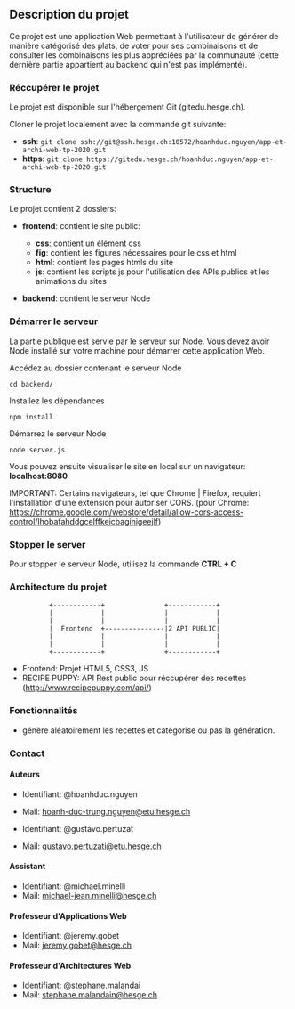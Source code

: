 ## Description du projet

Ce projet est une application Web permettant à l'utilisateur de générer de manière catégorisé des plats, de voter pour ses combinaisons et de consulter les combinaisons les plus appréciées par la communauté (cette dernière partie appartient au backend qui n'est pas implémenté).

### Réccupérer le projet

Le projet est disponible sur l'hébergement Git (gitedu.hesge.ch).

Cloner le projet localement avec la commande git suivante:

- **ssh**: `git clone ssh://git@ssh.hesge.ch:10572/hoanhduc.nguyen/app-et-archi-web-tp-2020.git`
- **https**: `git clone https://gitedu.hesge.ch/hoanhduc.nguyen/app-et-archi-web-tp-2020.git`

### Structure

Le projet contient 2 dossiers:

- **frontend**: contient le site public:
    - **css**: contient un élément css
    - **fig**: contient les figures nécessaires pour le css et html
    - **html**: contient les pages htmls du site
    - **js**: contient les scripts js pour l'utilisation des APIs publics et les animations du sites

- **backend**: contient le serveur Node

### Démarrer le serveur

La partie publique est servie par le serveur sur Node. Vous devez avoir Node installé sur votre machine pour démarrer cette application Web.

Accédez au dossier contenant le serveur Node

`cd backend/`

Installez les dépendances

`npm install`

Démarrez le serveur Node

`node server.js`

Vous pouvez ensuite visualiser le site en local sur un navigateur: **localhost:8080**

IMPORTANT: Certains navigateurs, tel que Chrome | Firefox, requiert l'installation d'une extension pour autoriser CORS.
(pour Chrome: https://chrome.google.com/webstore/detail/allow-cors-access-control/lhobafahddgcelffkeicbaginigeejlf)

### Stopper le server

Pour stopper le serveur Node, utilisez la commande **CTRL + C**

### Architecture du projet

              +------------+               +------------+     
              |            |               |            |
              |            |               |            |
              |  Frontend  +---------------|2 API PUBLIC|
              |            |               |            |  
              |            |               |            |
              +------------+               +------------+

- Frontend: Projet HTML5, CSS3, JS
- RECIPE PUPPY: API Rest public pour réccupérer des recettes (http://www.recipepuppy.com/api/)

### Fonctionnalités
- génère aléatoirement les recettes et catégorise ou pas la génération.

### Contact

#### Auteurs

- Identifiant: @hoanhduc.nguyen
- Mail: hoanh-duc-trung.nguyen@etu.hesge.ch

- Identifiant: @gustavo.pertuzat
- Mail: gustavo.pertuzati@etu.hesge.ch

#### Assistant

- Identifiant: @michael.minelli
- Mail: michael-jean.minelli@hesge.ch

#### Professeur d'Applications Web

- Identifiant: @jeremy.gobet
- Mail: jeremy.gobet@hesge.ch

#### Professeur d'Architectures Web

- Identifiant: @stephane.malandai
- Mail: stephane.malandain@hesge.ch
